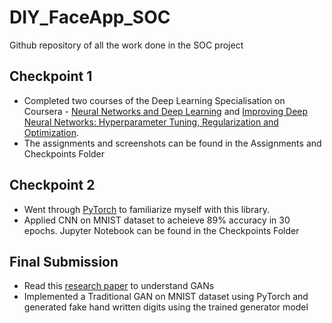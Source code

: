 # DIY_FaceApp_SOC
Github repository of all the work done in the SOC project

## Checkpoint 1 
* Completed two courses of the Deep Learning Specialisation on Coursera - [Neural Networks and Deep Learning](https://www.coursera.org/learn/neural-networks-deep-learning?specialization=deep-learning) and [Improving Deep Neural Networks: Hyperparameter Tuning, Regularization and Optimization](https://www.coursera.org/learn/deep-neural-network?specialization=deep-learning).
* The assignments and screenshots can be found in the Assignments and Checkpoints Folder

## Checkpoint 2
* Went through [PyTorch](https://pytorch.org/tutorials/beginner/deep_learning_60min_blitz.html) to familiarize myself with this library.
* Applied CNN on MNIST dataset to acheieve 89% accuracy in 30 epochs. Jupyter Notebook can be found in the Checkpoints Folder

## Final Submission
* Read this [research paper](https://papers.nips.cc/paper/2014/file/5ca3e9b122f61f8f06494c97b1afccf3-Paper.pdf) to understand GANs
* Implemented a Traditional GAN on MNIST dataset using PyTorch and generated fake hand written digits using the trained generator model
